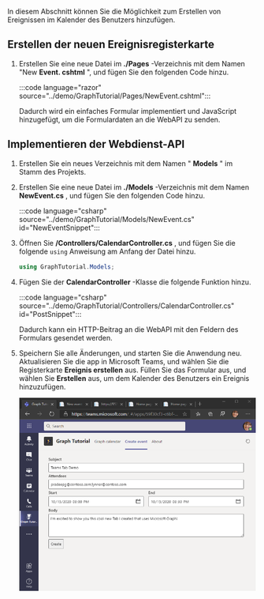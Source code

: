 <!-- markdownlint-disable MD002 MD041 -->

In diesem Abschnitt können Sie die Möglichkeit zum Erstellen von Ereignissen im Kalender des Benutzers hinzufügen.

## <a name="create-the-new-event-tab"></a>Erstellen der neuen Ereignisregisterkarte

1. Erstellen Sie eine neue Datei im **./Pages** -Verzeichnis mit dem Namen "New **Event. cshtml** ", und fügen Sie den folgenden Code hinzu.

    :::code language="razor" source="../demo/GraphTutorial/Pages/NewEvent.cshtml":::

    Dadurch wird ein einfaches Formular implementiert und JavaScript hinzugefügt, um die Formulardaten an die WebAPI zu senden.

## <a name="implement-the-web-api"></a>Implementieren der Webdienst-API

1. Erstellen Sie ein neues Verzeichnis mit dem Namen " **Models** " im Stamm des Projekts.

1. Erstellen Sie eine neue Datei im **./Models** -Verzeichnis mit dem Namen **NewEvent.cs** , und fügen Sie den folgenden Code hinzu.

    :::code language="csharp" source="../demo/GraphTutorial/Models/NewEvent.cs" id="NewEventSnippet":::

1. Öffnen Sie **/Controllers/CalendarController.cs** , und fügen Sie die folgende `using` Anweisung am Anfang der Datei hinzu.

    ```csharp
    using GraphTutorial.Models;
    ```

1. Fügen Sie der **CalendarController** -Klasse die folgende Funktion hinzu.

    :::code language="csharp" source="../demo/GraphTutorial/Controllers/CalendarController.cs" id="PostSnippet":::

    Dadurch kann ein HTTP-Beitrag an die WebAPI mit den Feldern des Formulars gesendet werden.

1. Speichern Sie alle Änderungen, und starten Sie die Anwendung neu. Aktualisieren Sie die app in Microsoft Teams, und wählen Sie die Registerkarte **Ereignis erstellen** aus. Füllen Sie das Formular aus, und wählen Sie **Erstellen** aus, um dem Kalender des Benutzers ein Ereignis hinzuzufügen.

    ![Screenshot der Registerkarte "Ereignis erstellen"](images/create-event.png)
